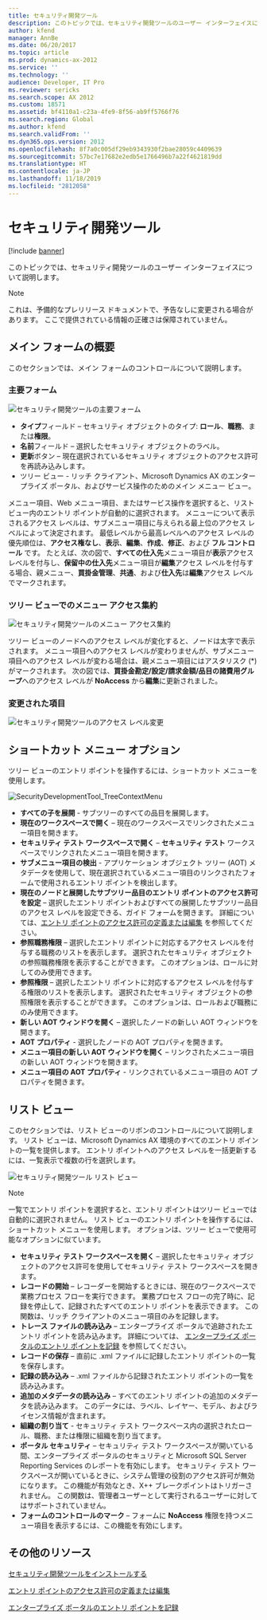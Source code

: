 ```yaml
---
title: セキュリティ開発ツール
description: このトピックでは、セキュリティ開発ツールのユーザー インターフェイスについて説明します。
author: kfend
manager: AnnBe
ms.date: 06/20/2017
ms.topic: article
ms.prod: dynamics-ax-2012
ms.service: ''
ms.technology: ''
audience: Developer, IT Pro
ms.reviewer: sericks
ms.search.scope: AX 2012
ms.custom: 18571
ms.assetid: bf4110a1-c23a-4fe9-8f56-ab9ff5766f76
ms.search.region: Global
ms.author: kfend
ms.search.validFrom: ''
ms.dyn365.ops.version: 2012
ms.openlocfilehash: 8f7a0c005df29eb9343930f2bae28059c4409639
ms.sourcegitcommit: 57bc7e17682e2edb5e1766496b7a22f4621819dd
ms.translationtype: HT
ms.contentlocale: ja-JP
ms.lasthandoff: 11/18/2019
ms.locfileid: "2812058"
---
```

# <a name="security-development-tool"></a>セキュリティ開発ツール

[!include [banner](../../includes/banner.md)]

このトピックでは、セキュリティ開発ツールのユーザー インターフェイスについて説明します。

> [!NOTE]
> これは、予備的なプレリリース ドキュメントで、予告なしに変更される場合があります。 ここで提供されている情報の正確さは保障されていません。

## <a name="overview-of-the-main-form"></a>メイン フォームの概要
このセクションでは、メイン フォームのコントロールについて説明します。

### <a name="main-form"></a>主要フォーム

![セキュリティ開発ツールの主要フォーム](./media/securitydevelopmenttoolmainform.png)

-   **タイプ**フィールド – セキュリティ オブジェクトのタイプ: **ロール**、**職務**、または**権限**。
-   **名前**フィールド – 選択したセキュリティ オブジェクトのラベル。
-   **更新**ボタン – 現在選択されているセキュリティ オブジェクトのアクセス許可を再読み込みします。
-   ツリー ビュー - リッチ クライアント、Microsoft Dynamics AX のエンタープライズ ポータル、およびサービス操作のためのメイン メニュー ビュー。

メニュー項目、Web メニュー項目、またはサービス操作を選択すると、リスト ビュー内のエントリ ポイントが自動的に選択されます。 メニューについて表示されるアクセス レベルは、サブメニュー項目に与えられる最上位のアクセス レベルによって決定されます。 最低レベルから最高レベルへのアクセス レベルの優先順位は、**アクセス権なし**、**表示**、**編集**、**作成**、**修正**、および **フル コントロール** です。 たとえば、次の図で、**すべての仕入先**メニュー項目が**表示**アクセス レベルを付与し、**保留中の仕入先**メニュー項目が**編集**アクセス レベルを付与する場合、親メニュー、**買掛金管理**、**共通**、および**仕入先**は**編集**アクセス レベルでマークされます。

### <a name="menu-access-aggregation-in-tree-view"></a>ツリー ビューでのメニュー アクセス集約

![セキュリティ開発ツールのメニュー アクセス集約](./media/sdt_menuaggregatedaccesslevel.png) 

ツリー ビューのノードへのアクセス レベルが変化すると、ノードは太字で表示されます。 メニュー項目へのアクセス レベルが変わりませんが、サブメニュー項目へのアクセス レベルが変わる場合は、親メニュー項目にはアスタリスク (\*) がマークされます。 次の図では、**買掛金勘定/設定/請求金額/品目の諸費用グループ**へのアクセス レベルが **NoAccess** から**編集**に更新されました。

### <a name="changed-items"></a>変更された項目

![セキュリティ開発ツールのアクセス レベル変更](./media/sdtl_treeviewaccesslevelchange.png)

## <a name="shortcut-menu-options"></a>ショートカット メニュー オプション
ツリー ビューのエントリ ポイントを操作するには、ショートカット メニューを使用します。 

![SecurityDevelopmentTool\_TreeContextMenu](./media/sdt_treecontextmenu.png)

-   **すべての子を展開** - サブツリーのすべての品目を展開します。
-   **現在のワークスペースで開く** – 現在のワークスペースでリンクされたメニュー項目を開きます。
-   **セキュリティ テスト ワークスペースで開く** – **セキュリティ テスト** ワークスペースでリンクされたメニュー項目を開きます。
-   **サブメニュー項目の検出** - アプリケーション オブジェクト ツリー (AOT) メタデータを使用して、現在選択されているメニュー項目のリンクされたフォームで使用されるエントリ ポイントを検出します。
-   **現在のノードと展開したサブツリー品目のエントリ ポイントのアクセス許可を設定** – 選択したエントリ ポイントおよびすべての展開したサブツリー品目のアクセス レベルを設定できる、ガイド フォームを開きます。 詳細については、[エントリ ポイントのアクセス許可の定義または編集](define-edit-entry-point-permissions.md) を参照してください。
-   **参照職務権限** – 選択したエントリ ポイントに対応するアクセス レベルを付与する職務のリストを表示します。 選択されたセキュリティ オブジェクトの参照職務権限を表示することができます。 このオプションは、ロールに対してのみ使用できます。
-   **参照権限** – 選択したエントリ ポイントに対応するアクセス レベルを付与する権限のリストを表示します。 選択されたセキュリティ オブジェクトの参照権限を表示することができます。 このオプションは、ロールおよび職務にのみ使用できます。
-   **新しい AOT ウィンドウを開く** – 選択したノードの新しい AOT ウィンドウを開きます。
-   **AOT プロパティ** - 選択したノードの AOT プロパティを開きます。
-   **メニュー項目の新しい AOT ウィンドウを開く** – リンクされたメニュー項目の新しい AOT ウィンドウを開きます。
-   **メニュー項目の AOT プロパティ** - リンクされているメニュー項目の AOT プロパティを開きます。

## <a name="list-view"></a>リスト ビュー
このセクションでは、リスト ビューのリボンのコントロールについて説明します。 リスト ビューは、Microsoft Dynamics AX 環境のすべてのエントリ ポイントの一覧を提供します。 エントリ ポイントへのアクセス レベルを一括更新するには、一覧表示で複数の行を選択します。

![セキュリティ開発ツール リスト ビュー](./media/sdt_listcontextmenu.png)

> [!NOTE]
> 一覧でエントリ ポイントを選択すると、エントリ ポイントはツリー ビューでは自動的に選択されません。 リスト ビューのエントリ ポイントを操作するには、ショートカット メニューを使用します。 オプションは、ツリー ビューで使用可能なオプションに似ています。

-   **セキュリティ テスト ワークスペースを開く** – 選択したセキュリティ オブジェクトのアクセス許可を使用してセキュリティ テスト ワークスペースを開きます。
-   **レコードの開始** – レコーダーを開始するときには、現在のワークスペースで業務プロセス フローを実行できます。 業務プロセス フローの完了時に、記録を停止して、記録されたすべてのエントリ ポイントを表示できます。 この関数は、リッチ クライアントのメニュー項目のみを記録します。
-   **トレース ファイルの読み込み** – エンタープライズ ポータルで追跡されたエントリ ポイントを読み込みます。 詳細については、 [エンタープライズ ポータルのエントリ ポイントを記録](record-entry-points-enterprise-portal.md) を参照してください。
-   **レコードの保存** – 直前に .xml ファイルに記録したエントリ ポイントの一覧を保存します。
-   **記録の読み込み** – .xml ファイルから記録されたエントリ ポイントの一覧を読み込みます。
-   **追加のメタデータの読み込み** – すべてのエントリ ポイントの追加のメタデータを読み込みます。 このデータには、ラベル、レイヤー、モデル、およびライセンス情報が含まれます。
-   **組織の割り当て** - セキュリティ テスト ワークスペース内の選択されたロール、職務、または権限に組織を割り当てます。
-   **ポータル セキュリティ** – セキュリティ テスト ワークスペースが開いている間、エンタープライズ ポータルのセキュリティと Microsoft SQL Server Reporting Services のレポートを有効にします。 セキュリティ テスト ワークスペースが開いているときに、システム管理の役割のアクセス許可が無効になります。 この機能が有効なとき、X++ ブレークポイントはトリガーされません。 この関数は、管理者ユーザーとして実行されるユーザーに対してはサポートされていません。 
-   **フォームのコントロールのマーク** – フォームに **NoAccess** 権限を持つメニュー項目を表示するには、この機能を有効にします。



<a name="additional-resources"></a>その他のリソース
--------

[セキュリティ開発ツールをインストールする](install-security-development-tool.md)

[エントリ ポイントのアクセス許可の定義または編集](define-edit-entry-point-permissions.md)

[エンタープライズ ポータルのエントリ ポイントを記録](record-entry-points-enterprise-portal.md)



